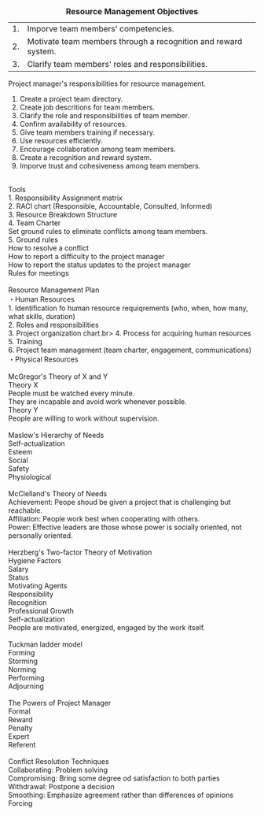 <table>
   <caption><b>Resource Management Objectives</b></caption>
   <tr><td>1. </td><td>Imporve team members' competencies.</td>
   <tr><td>2. </td><td>Motivate team members through a recognition and reward system.</td></tr>
   <tr><td>3. </td><td>Clarify team members' roles and responsibilities.</td></tr>
</table>

Project manager's responsibilities for resource management.<br>
1. Create a project team directory.<br>
2. Create job descritions for team members.<br>
3. Clarify the role and responsibilities of team member.<br>
4. Confirm availability of resources.<br>
5. Give team members training if necessary.<br>
6. Use resources efficiently.<br>
7. Encourage collaboration among team members.<br>
8. Create a recognition and reward system.<br>
9. Imporve trust and cohesiveness among team members.<br>
<br>
Tools<br>
1. Responsibility Assignment matrix<br>
2. RACI chart (Responsible, Accountable, Consulted, Informed)<br>
3. Resource Breakdown Structure<br>
4. Team Charter<br>
   Set ground rules to eliminate conflicts among team members.<br>
5. Ground rules<br>
How to resolve a conflict<br>
How to report a difficulty to the project manager<br>
How to report the status updates to the project manager<br>
Rules for meetings<br>
   <br>
Resource Management Plan<br>
・Human Resources<br>
1. Identification fo human resource requiqrements (who, when, how many, what skills, duration)<br>
2. Roles and responsibilities<br>
3. Project organization chart.br>
4. Process for acquiring human resources<br>
5. Training<br>
6. Project team management (team charter, engagement, communications)<br>
・Physical Resources<br>
<br>
McGregor's Theory of X and Y<br>
Theory X<br>
People must be watched every minute.<br>
They are incapable and avoid work whenever possible.<br>
Theory Y <br>
People are willing to work without supervision.<br>
<br>
Maslow's Hierarchy of Needs<br>
Self-actualization<br>
Esteem<br>
Social<br>
Safety<br>
Physiological<br>
<br>
McClelland's Theory of Needs<br>
Achievement: Peope shoud be given a project that is challenging but reachable.<br>
Affiliation: People work best when cooperating with others.<br>
Power: Effective leaders are those whose power is socially oriented, not personally oriented.<br>
<br>
Herzberg's Two-factor Theory of Motivation<br>
Hygiene Factors<br>
Salary<br>
Status<br>
Motivating Agents<br>
Responsibility<br>
Recognition<br>
Professional Growth<br>
Self-actualization<br>
People are motivated, energized, engaged by the work itself.<br>
<br>
Tuckman ladder model<br>
Forming<br>
Storming<br>
Norming<br>
Performing<br>
Adjourning<br>
<br>
The Powers of Project Manager<br>
Formal<br>
Reward<br>
Penalty<br>
Expert<br>
Referent<br>
<br>
Conflict Resolution Techniques<br>
Collaborating: Problem solving<br>
Compromising: Bring some degree od satisfaction to both parties<br>
Withdrawal: Postpone a decision<br>
Smoothing: Emphasize agreement rather than differences of opinions<br>
Forcing<br>
